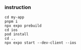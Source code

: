### instruction

```shell
cd my-app
pnpm i
npx expo prebuild
cd ios
pod install
cd ..
npx expo start --dev-client --ios
```
